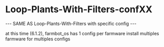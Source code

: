 # Loop-Plants-With-Filters-confXX

--- SAME AS Loop-Plants-With-Filters with specific config ---

at this time (6.1.2), farmbot_os has 1 config per farmware
install multiples farmware for multiples configs
